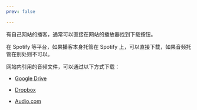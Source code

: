 ```yaml
---
prev: false

---
```


有自己网站的播客，通常可以直接在网站的播放器找到下载按钮。

在 Spotify 等平台，如果播客本身托管在 Spotify 上，可以直接下载，如果音频托管在别处则不可以。

网站内引用的音频文件，可以通过以下方式下载：

- [Google Drive](https://drive.google.com/drive/folders/1KMLBC7lKtnHMxcMMj9KtuBcEN4wxR80f?usp=sharing)

- [Dropbox](https://www.dropbox.com/scl/fo/pyvtffl4p86bnc2irmn8f/h?rlkey=dfn0i30m3r6e4r6e9go5hb0ql&dl=0)

- [Audio.com](https://audio.com/quiet-knight)